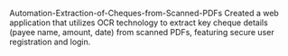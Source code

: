 Automation-Extraction-of-Cheques-from-Scanned-PDFs
Created a web application that utilizes OCR technology to extract key cheque details (payee name, amount, date) from scanned PDFs, featuring secure user
registration and login.
